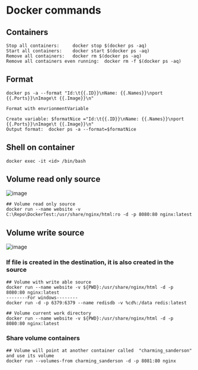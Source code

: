 # Docker commands



## Containers



```
Stop all containers:	 docker stop $(docker ps -aq)
Start all containers:	 docker start $(docker ps -aq)
Remove all containers:	 docker rm $(docker ps -aq)
Remove all containers even running:	 docker rm -f $(docker ps -aq)
```

## Format
```
docker ps -a --format "Id:\t{{.ID}}\nName: {{.Names}}\nport {{.Ports}}\nImage\t {{.Image}}\n"

Format with envrionmentVariable

Create variable: $formatNice ="Id:\t{{.ID}}\nName: {{.Names}}\nport {{.Ports}}\nImage\t {{.Image}}\n"
Output format:  docker ps -a --format=$formatNice
```
## Shell on container
```
docker exec -it <id> /bin/bash
```

## Volume read only source

![image](https://user-images.githubusercontent.com/29054168/211686326-47fa4537-ad29-4ca1-95ec-b2327701e622.png)
```
## Volume read only source
docker run --name website -v C:\Repo\DockerTest:/usr/share/nginx/html:ro -d -p 8080:80 nginx:latest
```

## Volume write source

![image](https://user-images.githubusercontent.com/29054168/211686797-d3083bde-a306-4c49-ad3c-1350c1132485.png)

### If file is created in the destination, it is also created in the source
```
## Volume with write able source 
docker run --name website -v ${PWD}:/usr/share/nginx/html -d -p 8080:80 nginx:latest
--------For windows--------
docker run -d -p 6379:6379 --name redisdb -v %cd%:/data redis:latest

## Volume current work directory 
docker run --name website -v ${PWD}:/usr/share/nginx/html -d -p 8080:80 nginx:latest
```

### Share volume containers
```
## Volume will point at another container called  "charming_sanderson" and use its volume 
docker run --volumes-from charming_sanderson -d -p 8081:80 nginx

```

